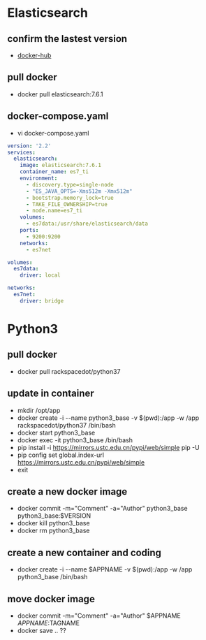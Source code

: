 # Elasticsearch
## confirm the lastest version
* [docker-hub](https://hub.docker.com/_/elasticsearch)
## pull docker
* docker pull elasticsearch:7.6.1
## docker-compose.yaml
* vi docker-compose.yaml
```yaml
version: '2.2'
services:
  elasticsearch:
    image: elasticsearch:7.6.1
    container_name: es7_ti
    environment:
      - discovery.type=single-node
      - "ES_JAVA_OPTS=-Xms512m -Xmx512m"
      - bootstrap.memory_lock=true
      - TAKE_FILE_OWNERSHIP=true
      - node.name=es7_ti
    volumes:
      - es7data:/usr/share/elasticsearch/data
    ports:
      - 9200:9200
    networks:
      - es7net

volumes:
  es7data:
    driver: local

networks:
  es7net:
    driver: bridge
```

# Python3
## pull docker
* docker pull rackspacedot/python37
## update in container
* mkdir /opt/app 
* docker create -i --name python3_base -v $(pwd):/app -w /app rackspacedot/python37 /bin/bash
* docker start python3_base
* docker exec -it python3_base /bin/bash
* pip install -i https://mirrors.ustc.edu.cn/pypi/web/simple pip -U
* pip config set global.index-url https://mirrors.ustc.edu.cn/pypi/web/simple
* exit
## create a new docker image
* docker commit -m="Comment" -a="Author" python3_base python3_base:$VERSION
* docker kill python3_base
* docker rm python3_base
## create a new container and coding
* docker create -i --name $APPNAME -v $(pwd):/app -w /app python3_base /bin/bash

## move docker image
* docker commit -m="Comment" -a="Author" $APPNAME $APPNAME:$TAGNAME
* docker save .. ??
